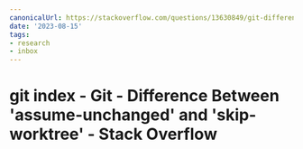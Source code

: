 ```yaml
---
canonicalUrl: https://stackoverflow.com/questions/13630849/git-difference-between-assume-unchanged-and-skip-worktree
date: '2023-08-15'
tags:
- research
- inbox
---
```


# git index - Git - Difference Between 'assume-unchanged' and 'skip-worktree' - Stack Overflow
